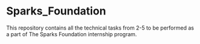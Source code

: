 # Sparks_Foundation
This repository contains all the technical tasks from 2-5 to be performed as a part of The Sparks Foundation internship program.
